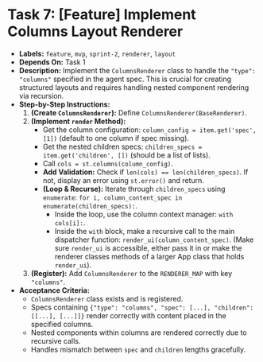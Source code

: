# Task 7: [Feature] Implement Columns Layout Renderer

*   **Labels:** `feature`, `mvp`, `sprint-2`, `renderer`, `layout`
*   **Depends On:** Task 1
*   **Description:** Implement the `ColumnsRenderer` class to handle the `"type": "columns"` specified in the agent spec. This is crucial for creating structured layouts and requires handling nested component rendering via recursion.
*   **Step-by-Step Instructions:**
    1.  **(Create `ColumnsRenderer`):** Define `ColumnsRenderer(BaseRenderer)`.
    2.  **(Implement `render` Method):**
        *   Get the column configuration: `column_config = item.get('spec', [1])` (default to one column if spec missing).
        *   Get the nested children specs: `children_specs = item.get('children', [])` (should be a list of lists).
        *   Call `cols = st.columns(column_config)`.
        *   **Add Validation:** Check if `len(cols) == len(children_specs)`. If not, display an error using `st.error()` and return.
        *   **(Loop & Recurse):** Iterate through `children_specs` using `enumerate`: `for i, column_content_spec in enumerate(children_specs):`.
            *   Inside the loop, use the column context manager: `with cols[i]:`.
            *   Inside the `with` block, make a recursive call to the main dispatcher function: `render_ui(column_content_spec)`. (Make sure `render_ui` is accessible, either pass it in or make the renderer classes methods of a larger App class that holds `render_ui`).
    3.  **(Register):** Add `ColumnsRenderer` to the `RENDERER_MAP` with key `"columns"`.
*   **Acceptance Criteria:**
    *   `ColumnsRenderer` class exists and is registered.
    *   Specs containing `{"type": "columns", "spec": [...], "children": [[...], [...]]}` render correctly with content placed in the specified columns.
    *   Nested components within columns are rendered correctly due to recursive calls.
    *   Handles mismatch between `spec` and `children` lengths gracefully.
